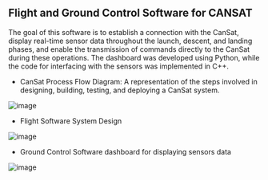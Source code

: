 ## Flight and Ground Control Software for CANSAT 

The goal of this software is to establish a connection with the CanSat, display real-time sensor data throughout the launch, descent, and landing phases, and enable the transmission of commands directly to the CanSat during these operations.
The dashboard was developed using Python, while the code for interfacing with the sensors was implemented in C++.

- CanSat Process Flow Diagram: A representation of the steps involved in designing, building, testing, and deploying a CanSat system.
  
![image](https://github.com/user-attachments/assets/f84fb204-f575-4996-96bd-3a614ee65e4d)
  
- Flight Software System Design
  
![image](https://github.com/user-attachments/assets/ccde4da3-1f4b-4a64-8a31-48f2706c0ba8)

- Ground Control Software dashboard for displaying sensors data
  
![image](https://github.com/user-attachments/assets/4cdc0fb4-7667-417a-982e-dce9ac801215)

